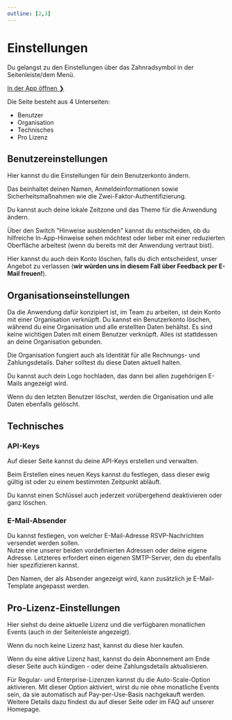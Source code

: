 ```yaml
---
outline: [2,3]
---
```


# Einstellungen

Du gelangst zu den Einstellungen über das Zahnradsymbol in der Seitenleiste/dem Menü.

[In der App öffnen ❯](https://app.add-to-calendar-pro.com/de/settings)

Die Seite besteht aus 4 Unterseiten:

* Benutzer
* Organisation
* Technisches
* Pro Lizenz

## Benutzereinstellungen

Hier kannst du die Einstellungen für dein Benutzerkonto ändern.

Das beinhaltet deinen Namen, Anmeldeinformationen sowie Sicherheitsmaßnahmen wie die Zwei-Faktor-Authentifizierung.

Du kannst auch deine lokale Zeitzone und das Theme für die Anwendung ändern.

Über den Switch "Hinweise ausblenden" kannst du entscheiden, ob du hilfreiche In-App-Hinweise sehen möchtest oder lieber mit einer reduzierten Oberfläche arbeitest (wenn du bereits mit der Anwendung vertraut bist).

Hier kannst du auch dein Konto löschen, falls du dich entscheidest, unser Angebot zu verlassen (**wir würden uns in diesem Fall über Feedback per E-Mail freuen!**).

## Organisationseinstellungen

Da die Anwendung dafür konzipiert ist, im Team zu arbeiten, ist dein Konto mit einer Organisation verknüpft. Du kannst ein Benutzerkonto löschen, während du eine Organisation und alle erstellten Daten behältst. Es sind keine wichtigen Daten mit einem Benutzer verknüpft. Alles ist stattdessen an deine Organisation gebunden.

Die Organisation fungiert auch als Identität für alle Rechnungs- und Zahlungsdetails. Daher solltest du diese Daten aktuell halten.

Du kannst auch dein Logo hochladen, das dann bei allen zugehörigen E-Mails angezeigt wird.

Wenn du den letzten Benutzer löschst, werden die Organisation und alle Daten ebenfalls gelöscht.

## Technisches

### API-Keys

Auf dieser Seite kannst du deine API-Keys erstellen und verwalten.

Beim Erstellen eines neuen Keys kannst du festlegen, dass dieser ewig gültig ist oder zu einem bestimmten Zeitpunkt abläuft.

Du kannst einen Schlüssel auch jederzeit vorübergehend deaktivieren oder ganz löschen.

### E-Mail-Absender

Du kannst festlegen, von welcher E-Mail-Adresse RSVP-Nachrichten versendet werden sollen.  
Nutze eine unserer beiden vordefinierten Adressen oder deine eigene Adresse. Letzteres erfordert einen eigenen SMTP-Server, den du ebenfalls hier spezifizieren kannst.

Den Namen, der als Absender angezeigt wird, kann zusätzlich je E-Mail-Template angepasst werden.

## Pro-Lizenz-Einstellungen

Hier siehst du deine aktuelle Lizenz und die verfügbaren monatlichen Events (auch in der Seitenleiste angezeigt).

Wenn du noch keine Lizenz hast, kannst du diese hier kaufen.

Wenn du eine aktive Lizenz hast, kannst du dein Abonnement am Ende dieser Seite auch kündigen - oder deine Zahlungsdetails aktualisieren.

Für Regular- und Enterprise-Lizenzen kannst du die Auto-Scale-Option aktivieren. Mit dieser Option aktiviert, wirst du nie ohne monatliche Events sein, da sie automatisch auf Pay-per-Use-Basis nachgekauft werden.
Weitere Details dazu findest du auf dieser Seite oder im FAQ auf unserer Homepage.
